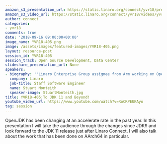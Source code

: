 ```yaml
---
amazon_s3_presentation_url: https://static.linaro.org/connect/yvr18/presentations/yvr18-405.pdf
amazon_s3_video_url: https://static.linaro.org/connect/yvr18/videos/yvr18-405.mp4
author: connect
categories:
- yvr18
comments: true
date: '2018-09-16 09:00:00+00:00'
image_name: YVR18-405.png
image: /assets/images/featured-images/YVR18-405.png
layout: resource-post
session_id: YVR18-405
session_track: Open Source Development, Data Center
slideshare_presentation_url: None
speakers:
- biography: '"Linaro Enterprise Group assignee from Arm working on OpenJDK."'
  company: Linaro
  job-title: Staff Software Engineer
  name: Stuart Monteith
  speaker-image: StuartMonteith.jpg
title: YVR18-405:To JDK 11 and Beyond!
youtube_video_url: https://www.youtube.com/watch?v=RoCRPEUKAyo
tag: session
---
```


OpenJDK has been changing at an accelerate rate in the past year. In this presentation I will take the audience through the changes since JDK9 and look forward to the JDK 11 release just after Linaro Connect. I will also talk about the work that has been done on AArch64 in particular.
